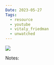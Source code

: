 ```yaml
---
Date: 2023-05-27
Tags: 
  - resource
  - youtube
  - vitaly_friedman
  - unwatched
---
```

![](https://www.youtube.com/watch?v=uqLl-Yew2o8)

Notes:
